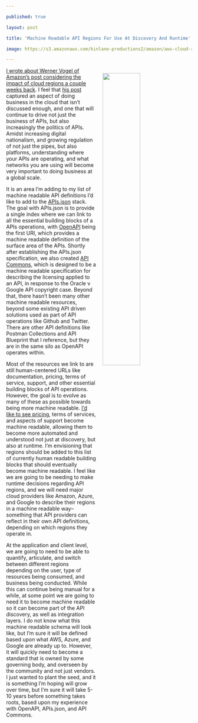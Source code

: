 ---
published: true
layout: post
title: 'Machine Readable API Regions For Use At Discovery And Runtime'
image: https://s3.amazonaws.com/kinlane-productions2/amazon/aws-cloud-regions.png
---

<p><img src="https://s3.amazonaws.com/kinlane-productions2/amazon/aws-cloud-regions.png" width="45%" align="right" style="padding: 15px;" />
<p><a href="http://apievangelist.com/2018/03/29/the-impact-of-availability-zones-regions-and-api-deployment-around-the-globe/">I wrote about Werner Vogel of Amazon’s post considering the impact of cloud regions a couple weeks back</a>. I feel that <a href="https://www.allthingsdistributed.com/2018/03/ten-years-of-aws-compartimentalization.html">his post</a> captured an aspect of doing business in the cloud that isn’t discussed enough, and one that will continue to drive not just the business of APIs, but also increasingly the politics of APIs. Amidst increasing digital nationalism, and growing regulation of not just the pipes, but also platforms, understanding where your APIs are operating, and what networks you are using will become very important to doing business at a global scale.

<p>It is an area I’m adding to my list of machine readable API definitions I’d like to add to the <a href="http://apisjson.org/">APIs.json</a> stack. The goal with APIs.json is to provide a single index where we can link to all the essential building blocks of a APIs operations, with <a href="https://www.openapis.org/">OpenAPI</a> being the first URI, which provides a machine readable definition of the surface area of the APIs. Shortly after establishing the APIs.json specification, we also created <a href="http://apicommons.org/">API Commons</a>, which is designed to be a machine readable specification for describing the licensing applied to an API, in response to the Oracle v Google API copyright case. Beyond that, there hasn’t been many other machine readable resources, beyond some existing API driven solutions used as part of API operations like Github and Twitter. There are other API definitions like Postman Collections and API Blueprint that I reference, but they are in the same silo as OpenAPI operates within.

<p>Most of the resources we link to are still human-centered URLs like documentation, pricing, terms of service, support, and other essential building blocks of API operations. However, the goal is to evolve as many of these as possible towards being more machine readable. <a href="https://apievangelist.com/2017/11/17/my-base-yaml-for-starter-api-plans/">I’d like to see pricing</a>, terms of services, and aspects of support become machine readable, allowing them to become more automated and understood not just at discovery, but also at runtime. I’m envisioning that regions should be added to this list of currently human readable building blocks that should eventually become machine readable. I feel like we are going to be needing to make runtime decisions regarding API regions, and we will need major cloud providers like Amazon, Azure, and Google to describe their regions in a machine readable way–something that API providers can reflect in their own API definitions, depending on which regions they operate in.

<p>At the application and client level, we are going to need to be able to quantify, articulate, and switch between different regions depending on the user, type of resources being consumed, and business being conducted. While this can continue being manual for a while, at some point we are going to need it to become machine readable so it can become part of the API discovery, as well as integration layers. I do not know what this machine readable schema will look like, but I’m sure it will be defined based upon what AWS, Azure, and Google are already up to. However, it will quickly need to become a standard that is owned by some governing body, and overseen by the community and not just vendors. I just wanted to plant the seed, and it is something I’m hoping will grow over time, but I’m sure it will take 5-10 years before something takes roots, based upon my experience with OpenAPI, APIs.json, and API Commons.


